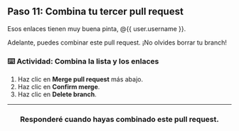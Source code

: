 ## Paso 11: Combina tu tercer pull request

Esos enlaces tienen muy buena pinta, @{{ user.username }}.

Adelante, puedes combinar este pull request. ¡No olvides borrar tu branch!

### :keyboard: Actividad: Combina la lista y los enlaces

1. Haz clic en **Merge pull request** más abajo.
1. Haz clic en **Confirm merge**.
1. Haz clic en **Delete branch**.

<hr>
<h3 align="center">Responderé cuando hayas combinado este pull request.</h3>
